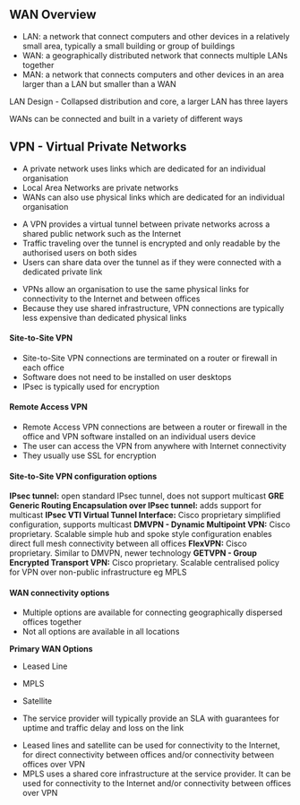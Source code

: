 ## WAN Overview

- LAN: a network that connect computers and other devices in a relatively small area, typically a small building or group of buildings
- WAN: a geographically distributed network that connects multiple LANs together
- MAN: a network that connects computers and other devices in an area larger than a LAN but smaller than a WAN

LAN Design - Collapsed distribution and core, a larger LAN has three layers

WANs can be connected and built in a variety of different ways

## VPN - Virtual Private Networks

* A private network uses links which are dedicated for an individual organisation
* Local Area Networks are private networks 
* WANs can also use physical links which are dedicated for an individual organisation

- A VPN provides a virtual tunnel between private networks across a shared public network such as the Internet
- Traffic traveling over the tunnel is encrypted and only readable by the authorised users on both sides
- Users can share data over the tunnel as if they were connected with a dedicated private link 

* VPNs allow an organisation to use the same physical links for connectivity to the Internet and between offices
* Because they use shared infrastructure, VPN connections are typically less expensive than dedicated physical links

#### Site-to-Site VPN 

- Site-to-Site VPN connections are terminated on a router or firewall in each office 
- Software does not need to be installed on user desktops
- IPsec is typically used for encryption 

#### Remote Access VPN 
* Remote Access VPN connections are between a router or firewall in the office and VPN software installed on an individual users device
* The user can access the VPN from anywhere with Internet connectivity
* They usually use SSL for encryption

#### Site-to-Site VPN configuration options 

**IPsec tunnel:** open standard IPsec tunnel, does not support multicast
**GRE Generic Routing Encapsulation over IPsec tunnel:** adds support for multicast
**IPsec VTI Virtual Tunnel Interface:** Cisco proprietary simplified configuration, supports multicast
**DMVPN - Dynamic Multipoint VPN:** Cisco proprietary. Scalable simple hub and spoke style configuration enables direct full mesh connectivity between all offices
**FlexVPN:** Cisco proprietary. Similar to DMVPN, newer technology
**GETVPN - Group Encrypted Transport VPN:** Cisco proprietary. Scalable centralised policy for VPN over non-public infrastructure eg MPLS

#### WAN connectivity options

* Multiple options are available for connecting geographically dispersed offices together
* Not all options are available in all locations

**Primary WAN Options**
* Leased Line
* MPLS 
* Satellite

* The service provider will typically provide an SLA with guarantees for uptime and traffic delay and loss on the link 

- Leased lines and satellite can be used for connectivity to the Internet, for direct connectivity between offices and/or connectivity between offices over VPN 
- MPLS uses a shared core infrastructure at the service provider. It can be used for connectivity to the Internet and/or connectivity between offices over VPN











